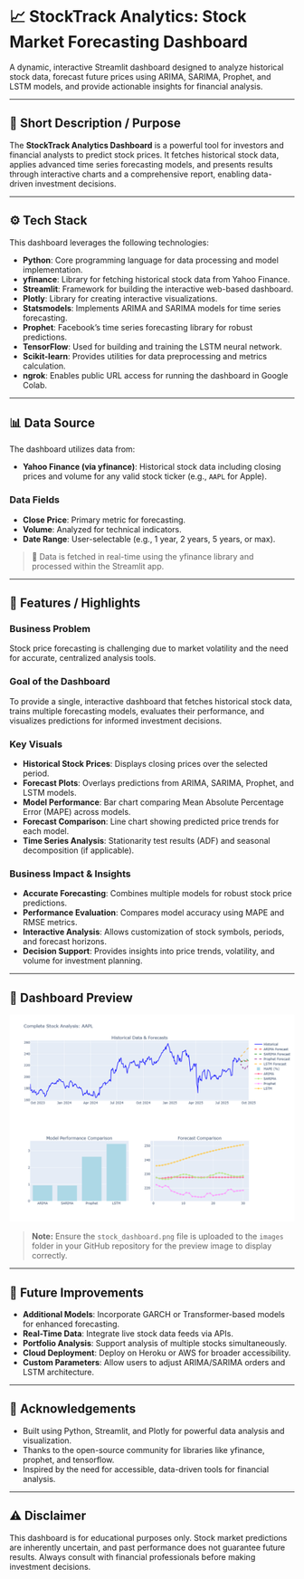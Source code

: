 # 📈 StockTrack Analytics: Stock Market Forecasting Dashboard

A dynamic, interactive Streamlit dashboard designed to analyze historical stock data, forecast future prices using ARIMA, SARIMA, Prophet, and LSTM models, and provide actionable insights for financial analysis.

---

## 🎯 Short Description / Purpose

The **StockTrack Analytics Dashboard** is a powerful tool for investors and financial analysts to predict stock prices. It fetches historical stock data, applies advanced time series forecasting models, and presents results through interactive charts and a comprehensive report, enabling data-driven investment decisions.

---

## ⚙️ Tech Stack

This dashboard leverages the following technologies:

- **Python**: Core programming language for data processing and model implementation.
- **yfinance**: Library for fetching historical stock data from Yahoo Finance.
- **Streamlit**: Framework for building the interactive web-based dashboard.
- **Plotly**: Library for creating interactive visualizations.
- **Statsmodels**: Implements ARIMA and SARIMA models for time series forecasting.
- **Prophet**: Facebook’s time series forecasting library for robust predictions.
- **TensorFlow**: Used for building and training the LSTM neural network.
- **Scikit-learn**: Provides utilities for data preprocessing and metrics calculation.
- **ngrok**: Enables public URL access for running the dashboard in Google Colab.

---

## 📊 Data Source

The dashboard utilizes data from:

- **Yahoo Finance (via yfinance)**: Historical stock data including closing prices and volume for any valid stock ticker (e.g., `AAPL` for Apple).

### Data Fields

- **Close Price**: Primary metric for forecasting.
- **Volume**: Analyzed for technical indicators.
- **Date Range**: User-selectable (e.g., 1 year, 2 years, 5 years, or max).

> 💾 Data is fetched in real-time using the yfinance library and processed within the Streamlit app.

---

## 🌟 Features / Highlights

### Business Problem

Stock price forecasting is challenging due to market volatility and the need for accurate, centralized analysis tools.

### Goal of the Dashboard

To provide a single, interactive dashboard that fetches historical stock data, trains multiple forecasting models, evaluates their performance, and visualizes predictions for informed investment decisions.

### Key Visuals

- **Historical Stock Prices**: Displays closing prices over the selected period.
- **Forecast Plots**: Overlays predictions from ARIMA, SARIMA, Prophet, and LSTM models.
- **Model Performance**: Bar chart comparing Mean Absolute Percentage Error (MAPE) across models.
- **Forecast Comparison**: Line chart showing predicted price trends for each model.
- **Time Series Analysis**: Stationarity test results (ADF) and seasonal decomposition (if applicable).

### Business Impact & Insights

- **Accurate Forecasting**: Combines multiple models for robust stock price predictions.
- **Performance Evaluation**: Compares model accuracy using MAPE and RMSE metrics.
- **Interactive Analysis**: Allows customization of stock symbols, periods, and forecast horizons.
- **Decision Support**: Provides insights into price trends, volatility, and volume for investment planning.

---

## 📸 Dashboard Preview

![StockTrack Analytics Dashboard Preview](newplot.png)

> **Note:** Ensure the `stock_dashboard.png` file is uploaded to the `images` folder in your GitHub repository for the preview image to display correctly.

---

## 📌 Future Improvements

- **Additional Models**: Incorporate GARCH or Transformer-based models for enhanced forecasting.
- **Real-Time Data**: Integrate live stock data feeds via APIs.
- **Portfolio Analysis**: Support analysis of multiple stocks simultaneously.
- **Cloud Deployment**: Deploy on Heroku or AWS for broader accessibility.
- **Custom Parameters**: Allow users to adjust ARIMA/SARIMA orders and LSTM architecture.

---

## 🙌 Acknowledgements

- Built using Python, Streamlit, and Plotly for powerful data analysis and visualization.
- Thanks to the open-source community for libraries like yfinance, prophet, and tensorflow.
- Inspired by the need for accessible, data-driven tools for financial analysis.

---

## ⚠️ Disclaimer

This dashboard is for educational purposes only. Stock market predictions are inherently uncertain, and past performance does not guarantee future results. Always consult with financial professionals before making investment decisions.
